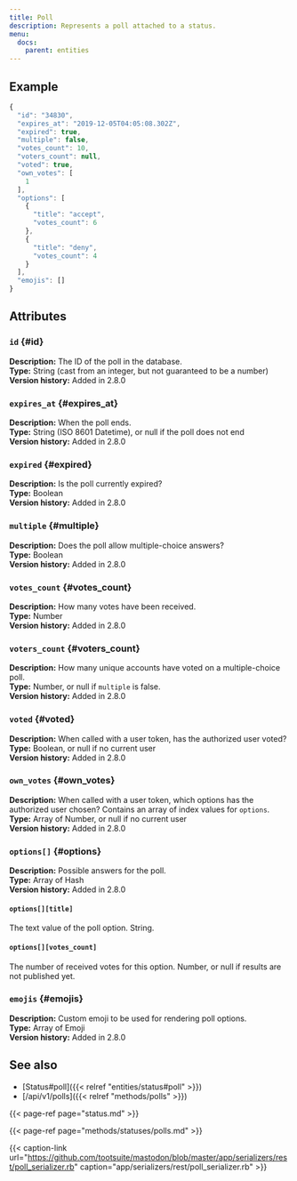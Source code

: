 ```yaml
---
title: Poll
description: Represents a poll attached to a status.
menu:
  docs:
    parent: entities
---
```


## Example

```javascript
{
  "id": "34830",
  "expires_at": "2019-12-05T04:05:08.302Z",
  "expired": true,
  "multiple": false,
  "votes_count": 10,
  "voters_count": null,
  "voted": true,
  "own_votes": [
    1
  ],
  "options": [
    {
      "title": "accept",
      "votes_count": 6
    },
    {
      "title": "deny",
      "votes_count": 4
    }
  ],
  "emojis": []
}
```

## Attributes

### `id` {#id}

**Description:** The ID of the poll in the database.\
**Type:** String \(cast from an integer, but not guaranteed to be a number\)\
**Version history:** Added in 2.8.0

### `expires_at` {#expires_at}

**Description:** When the poll ends.\
**Type:** String \(ISO 8601 Datetime\), or null if the poll does not end\
**Version history:** Added in 2.8.0

### `expired` {#expired}

**Description:** Is the poll currently expired?\
**Type:** Boolean\
**Version history:** Added in 2.8.0

### `multiple` {#multiple}

**Description:** Does the poll allow multiple-choice answers?\
**Type:** Boolean\
**Version history:** Added in 2.8.0

### `votes_count` {#votes_count}

**Description:** How many votes have been received.\
**Type:** Number\
**Version history:** Added in 2.8.0

### `voters_count` {#voters_count}

**Description:** How many unique accounts have voted on a multiple-choice poll.\
**Type:** Number, or null if `multiple` is false.\
**Version history:** Added in 2.8.0

### `voted` {#voted}

**Description:** When called with a user token, has the authorized user voted?\
**Type:** Boolean, or null if no current user\
**Version history:** Added in 2.8.0

### `own_votes` {#own_votes}

**Description:** When called with a user token, which options has the authorized user chosen? Contains an array of index values for `options`.\
**Type:** Array of Number, or null if no current user\
**Version history:** Added in 2.8.0

### `options[]` {#options}

**Description:** Possible answers for the poll.\
**Type:** Array of Hash\
**Version history:** Added in 2.8.0

#### `options[][title]`

The text value of the poll option. String.

#### `options[][votes_count]`

The number of received votes for this option. Number, or null if results are not published yet.

### `emojis` {#emojis}

**Description:** Custom emoji to be used for rendering poll options.\
**Type:** Array of Emoji\
**Version history:** Added in 2.8.0

## See also

* [Status\#poll]({{< relref "entities/status#poll" >}})
* [/api/v1/polls]({{< relref "methods/polls" >}})

{{< page-ref page="status.md" >}}

{{< page-ref page="methods/statuses/polls.md" >}}

{{< caption-link url="https://github.com/tootsuite/mastodon/blob/master/app/serializers/rest/poll_serializer.rb" caption="app/serializers/rest/poll\_serializer.rb" >}}





